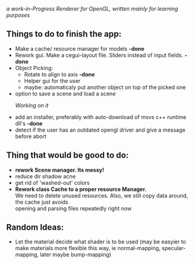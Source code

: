 <em>a work-in-Progress Renderer for OpenGL, written mainly for learning purposes</em>

<h2>Things to do to finish the app:</h2>
<ul>
<li>Make a cache/ resource manager for models   <b>-done</b></li>
<li>Rework gui. Make a cegui-layout file. Sliders instead of input fields.  <b>-done</b></li>
<li>Object Picking:
  <ul>
  <li>Rotate to align to axis     <b>-done</b></li>
  <li>Helper gui for the user</li>
  <li>maybe: automaticaly put another object on top of the picked one</li>
  </ul></li>
  <li>option to save a scene and load a scene
  <p><em>Working on it</em></p>
  </li>
  <li>add an installer, preferably with auto-download of msvs c++ runtime dll's <b>-done</b></li>
  <li>detect if the user has an outdated opengl driver and give a message before abort</li>
</ul>

<h2>Thing that would be good to do:</h2>
<ul>
<li><b>rework Scene manager. Its messy! </b></li>
<li>reduce dir shadow acne</li>
<li>get rid of 'washed-out' colors</li>
<li><b>Rework class Cache to a proper resource Manager.</b> <br>
    We need to delete unused resources. Also, we still copy data around, the cache just avoids<br>
    opening and parsing files repeatedly right now</li>
</ul>

<h2>Random Ideas:</h2>
<ul>
<li>Let the material decide what shader is to be used (may be easyier to make materials more flexible this way, ie normal-mapping, specular-mapping, later maybe bump-mapping)</li>
</ul>

